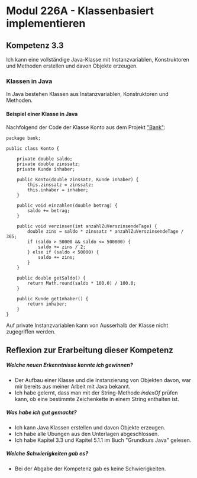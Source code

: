 # Modul 226A - Klassenbasiert implementieren
## Kompetenz 3.3
Ich kann eine vollständige Java-Klasse mit Instanzvariablen, Konstruktoren und Methoden erstellen und davon Objekte erzeugen.
### Klassen in Java
In Java bestehen Klassen aus Instanzvariablen, Konstruktoren und Methoden.
#### Beispiel einer Klasse in Java
Nachfolgend der Code der Klasse Konto aus dem Projekt ["Bank"](../Projekte/Bank):
```
package bank;

public class Konto {

	private double saldo;
	private double zinssatz;
	private Kunde inhaber;

	public Konto(double zinssatz, Kunde inhaber) {
		this.zinssatz = zinssatz;
		this.inhaber = inhaber;
	}

	public void einzahlen(double betrag) {
		saldo += betrag;
	}

	public void verzinsen(int anzahlZuVerszinsendeTage) {
		double zins = saldo * zinssatz * anzahlZuVerszinsendeTage / 365;
		if (saldo > 50000 && saldo <= 500000) {
			saldo += zins / 2;
		} else if (saldo < 50000) {
			saldo += zins;
		}
	}

	public double getSaldo() {
		return Math.round(saldo * 100.0) / 100.0;
	}

	public Kunde getInhaber() {
		return inhaber;
	}
}

```

Auf private Instanzvariablen kann von Ausserhalb der Klasse nicht zugegriffen werden.

## Reflexion zur Erarbeitung dieser Kompetenz

##### Welche neuen Erkenntnisse konnte ich gewinnen?
- Der Aufbau einer Klasse und die Instanzierung von Objekten davon, war mir bereits aus meiner Arbeit mit Java bekannt.
- Ich habe gelernt, dass man mit der String-Methode *indexOf* prüfen kann, ob eine bestimmte Zeichenkette in einem String enthalten ist.

##### Was habe ich gut gemacht?
- Ich kann Java Klassen erstellen und davon Objekte erzeugen.
- Ich habe alle Übungen aus den Unterlagen abgeschlossen.
- Ich habe Kapitel 3.3 und Kapitel 5.1.1 im Buch "Grundkurs Java" gelesen.

##### Welche Schwierigkeiten gab es?
- Bei der Abgabe der Kompetenz gab es keine Schwierigkeiten.